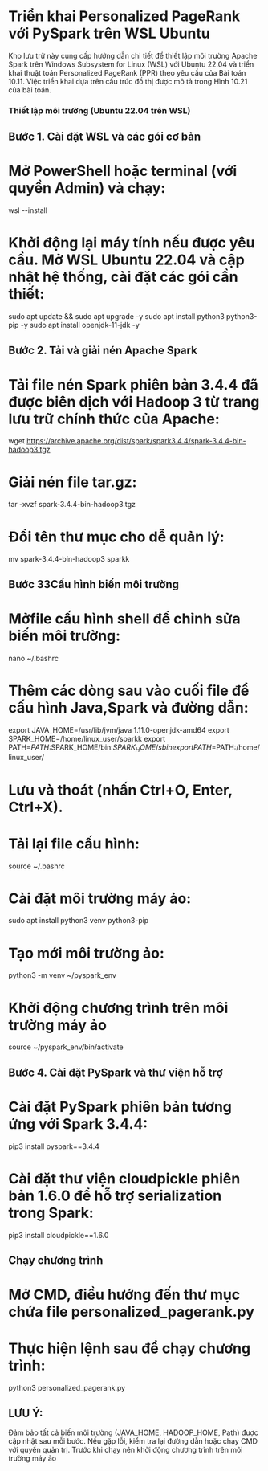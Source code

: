 # Triển khai Personalized PageRank với PySpark trên WSL Ubuntu 

Kho lưu trữ này cung cấp hướng dẫn chi tiết để thiết lập môi trường Apache Spark trên Windows Subsystem for Linux (WSL) với Ubuntu 22.04 và triển khai thuật toán Personalized PageRank (PPR) theo yêu cầu của Bài toán 10.11. Việc triển khai dựa trên cấu trúc đồ thị được mô tả trong Hình 10.21 của bài toán.

### Thiết lập môi trường (Ubuntu 22.04 trên WSL)

## Bước 1. Cài đặt WSL và các gói cơ bản

# Mở PowerShell hoặc terminal (với quyền Admin) và chạy:

wsl --install

# Khởi động lại máy tính nếu được yêu cầu. Mở WSL Ubuntu 22.04 và cập nhật hệ thống, cài đặt các gói cần thiết:

sudo apt update && sudo apt upgrade -y
sudo apt install python3 python3-pip -y
sudo apt install openjdk-11-jdk -y

## Bước 2. Tải và giải nén Apache Spark
# Tải file nén Spark phiên bản 3.4.4 đã được biên dịch với Hadoop 3 từ trang lưu trữ chính thức của Apache:

wget https://archive.apache.org/dist/spark/spark3.4.4/spark-3.4.4-bin-hadoop3.tgz

# Giải nén file tar.gz:

tar -xvzf spark-3.4.4-bin-hadoop3.tgz

# Đổi tên thư mục cho dễ quản lý: 

mv spark-3.4.4-bin-hadoop3 sparkk

## Bước 33Cấu hình biến môi trường
# Mởfile cấu hình shell để chỉnh sửa biến môi trường:

 nano ~/.bashrc

# Thêm các dòng sau vào cuối file để cấu hình Java,Spark và đường dẫn:

 export JAVA_HOME=/usr/lib/jvm/java 1.11.0-openjdk-amd64
 export SPARK_HOME=/home/linux_user/sparkk
 export PATH=$PATH:$SPARK_HOME/bin:$SPARK_HOME/sbin
 export PATH=$PATH:/home/linux_user/

# Lưu và thoát (nhấn Ctrl+O, Enter, Ctrl+X).
 # Tải lại file cấu hình:
 source ~/.bashrc

# Cài đặt môi trường máy ảo:

sudo apt install python3 venv python3-pip

# Tạo mới môi trường ảo:

python3 -m venv ~/pyspark_env

# Khởi động chương trình trên môi trường máy ảo

source ~/pyspark_env/bin/activate

## Bước 4. Cài đặt PySpark và thư viện hỗ trợ
# Cài đặt PySpark phiên bản tương ứng với Spark 3.4.4:

pip3 install pyspark==3.4.4

# Cài đặt thư viện cloudpickle phiên bản 1.6.0 để hỗ trợ serialization trong Spark:

pip3 install cloudpickle==1.6.0

## Chạy chương trình 
# Mở CMD, điều hướng đến thư mục chứa file personalized_pagerank.py
# Thực hiện lệnh sau để chạy chương trình:

python3 personalized_pagerank.py

## LƯU Ý:
Đảm bảo tất cả biến môi trường (JAVA_HOME, HADOOP_HOME, Path) được cập nhật sau mỗi bước.
Nếu gặp lỗi, kiểm tra lại đường dẫn hoặc chạy CMD với quyền quản trị.
Trước khi chạy nên khởi động chương trình trên môi trường máy ảo
